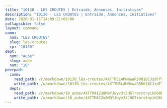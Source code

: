 ```yaml
---
title: "10130 - LES CROUTES | Entraide, Annonces, Initiatives"
description: "10130 - LES CROUTES | Entraide, Annonces, Initiatives"
date: 2020-01-11T14:09:21+09:00
collapsible: false
layout: commune
comm:
  nom: "LES CROUTES"
  slug: les-croutes
  cp: "10130"
dept:
  nom: "Aube"
  slug: aube
  num: "10"
peerpad:
  comm:
    read_path: /r/markdown/10130_les-croutes/4XTTM5LAMNmwaR5Rd16CJzdFfyTQjVkhEEoojJ4XiiwqsV3ay
    write_path: /w/markdown/10130_les-croutes/4XTTM5LAMNmwaR5Rd16CJzdFfyTQjVkhEEoojJ4XiiwqsV3ay-K3TgTx1Byxt7x1yCo8mBrxQjfZ44QPVrziWtoPVz4FyZk2jvrKPg5rjw827jFjTsXLRqtRuKhC9NyWYd2pKeMUdaKyGs1XFM3GJqUnnAJ7Rrays7tRBuE5X12U4JpnYwTeNTctXB
  dept:
    read_path: /r/markdown/10_aube/4XTTM41Zu8MQYJwyv3tJHGTrorxtnyikD68DsVemyiZk3ThMz
    write_path: /w/markdown/10_aube/4XTTM41Zu8MQYJwyv3tJHGTrorxtnyikD68DsVemyiZk3ThMz-K3TgTmGUJaeXhcyrKr3gXoqmq82GkfYoTwSCbr39jXo2qoiz4eMZ1zWf94tEK8PkgCEQwZ6j878iec7q7nyW22BbTVtKr2C3mJwkjMoqhPxRA9brvyfx2cZBiMVgJntTtrf7GrDW
---
```


